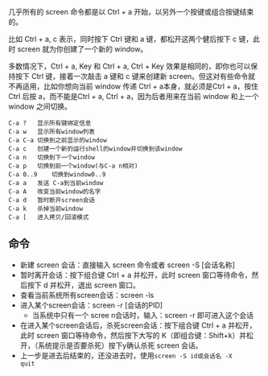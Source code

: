 几乎所有的 screen 命令都是以 Ctrl + a 开始，以另外一个按键或组合按键结束的。

比如 Ctrl + a, c 表示，同时按下 Ctrl 键和 a 键，都松开这两个健后按下 c 键，此时 screen 就为你创建了一个新的 window。

多数情况下，Ctrl + a, Key 和 Ctrl + a, Ctrl + Key 效果是相同的，即你也可以保持按下 Ctrl 键，接着一次敲击 a 键和 c 键来创建新 screen。但这对有些命令就不再适用，比如你想向当前 window 传递 Ctrl + a本身，就必须是Ctrl + a，按住 Ctrl 后按 a，而不能是Ctrl + a, Ctrl + a，因为后者用来在当前 window 和上一个 window 之间切换。

```
C-a ?	显示所有键绑定信息
C-a w	显示所有window列表
C-a C-a	切换到之前显示的window
C-a c	创建一个新的运行shell的window并切换到该window
C-a n	切换到下一个window
C-a p	切换到前一个window(与C-a n相对)
C-a 0..9	切换到window0..9
C-a a	发送 C-a到当前window
C-a A	改变当前window的名字
C-a d	暂时断开screen会话
C-a k	杀掉当前window
C-a [	进入拷贝/回滚模式
```

## 命令

- 新建 screen 会话：直接输入 screen 命令或者 screen -S [会话名称]
- 暂时离开会话：按下组合键 Ctrl + a 并松开，此时 screen 窗口等待命令，然后按下 d 并松开，退出 screen 窗口。
- 查看当前系统所有screen会话：screen -ls
- 进入某个screen会话：screen -r [会话的PID]
  - 当系统中只有一个 scree n会话时，输入：screen -r 即可进入这个会话
- 在进入某个screen会话后，杀死screen会话：按下组合键 Ctrl + a 并松开，此时 screen 窗口等待命令，然后按下大写的 K（即组合键：Shift+k）并松开，（系统提示是否要杀死）按下y确认杀死 screen 会话。
- 上一步是进去后结束的，还没进去时，使用<code>screen -S id或会话名 -X quit</code>
